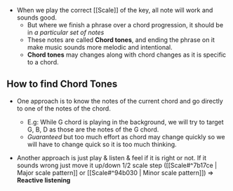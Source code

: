 - When we play the correct [[Scale]] of the key, all note will work and sounds good.
	- But where we finish a phrase over a chord progression, it should be in *a particular set of notes*
	- These notes are called **Chord tones**, and ending the phrase on it make music sounds more melodic and intentional.
	- **Chord tones** may changes along with chord changes as it is specific to a chord.

## How to find Chord Tones
- One approach is to know the notes of the current chord and go directly to one of the notes of the chord.
	- E.g: While G chord is playing in the background, we will try to target G, B, D as those are the notes of the G chord.
	- *Guaranteed* but too much effort as chord may change quickly so we will have to change quick so it is too much thinking.

- Another approach is just play & listen & feel if it is right or not. If it sounds wrong just move it up/down 1/2 scale step ([[Scale#^7b17ce | Major scale pattern]] or [[Scale#^94b030 | Minor scale pattern]]) => **Reactive listening**

